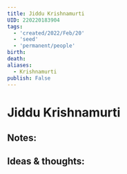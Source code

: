```yaml
---
title: Jiddu Krishnamurti
UID: 220220183904
tags:
  - 'created/2022/Feb/20'
  - 'seed'
  - 'permanent/people'
birth:
death:
aliases:
  - Krishnamurti
publish: False
---
```

# Jiddu Krishnamurti

## Notes:


## Ideas & thoughts:

